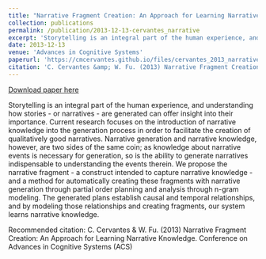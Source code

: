 ```yaml
---
title: "Narrative Fragment Creation: An Approach for Learning Narrative Knowledge"
collection: publications
permalink: /publication/2013-12-13-cervantes_narrative
excerpt: 'Storytelling is an integral part of the human experience, and understanding how stories - or narratives - are generated can offer insight into their importance. Current research focuses on the introduction of narrative knowledge into the generation process in order to facilitate the creation of qualitatively good narratives. Narrative generation and narrative knowledge, however, are two sides of the same coin; as knowledge about narrative events is necessary for generation, so is the ability to generate narratives indispensable to understanding the events therein. We propose the narrative fragment - a construct intended to capture narrative knowledge - and a method for automatically creating these fragments with narrative generation through partial order planning and analysis through n-gram modeling. The generated plans establish causal and temporal relationships, and by modeling those relationships and creating fragments, our system learns narrative knowledge.'
date: 2013-12-13
venue: 'Advances in Cognitive Systems'
paperurl: 'https://cmcervantes.github.io/files/cervantes_2013_narrative.pdf'
citation: 'C. Cervantes &amp; W. Fu. (2013) Narrative Fragment Creation: An Approach for Learning Narrative Knowledge. Conference on Advances in Cognitive Systems (ACS)'
---
```


<a href='https://cmcervantes.github.io/files/cervantes_2013_narrative.pdf'>Download paper here</a>

Storytelling is an integral part of the human experience, and understanding how stories - or narratives - are generated can offer insight into their importance. Current research focuses on the introduction of narrative knowledge into the generation process in order to facilitate the creation of qualitatively good narratives. Narrative generation and narrative knowledge, however, are two sides of the same coin; as knowledge about narrative events is necessary for generation, so is the ability to generate narratives indispensable to understanding the events therein. We propose the narrative fragment - a construct intended to capture narrative knowledge - and a method for automatically creating these fragments with narrative generation through partial order planning and analysis through n-gram modeling. The generated plans establish causal and temporal relationships, and by modeling those relationships and creating fragments, our system learns narrative knowledge.

Recommended citation: C. Cervantes & W. Fu. (2013) Narrative Fragment Creation: An Approach for Learning Narrative Knowledge. Conference on Advances in Cognitive Systems (ACS)